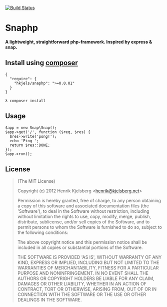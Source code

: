 [![Build Status](https://secure.travis-ci.org/hkjels/snaphp.png)](http://travis-ci.org/hkjels/Snaphp)

# Snaphp

__A lightweight, straightforward php-framework. Inspired by express & snap.__


## Install using [composer](http://getcomposer.org/)

    {
      "require": {
        "hkjels/snaphp": ">=0.0.01"
      }
    }

    λ composer install


## Usage

    $app = new Snap\Snap();
    $app->get('/', function ($req, $res) {
      $res->write('pong!');
      echo 'Ping ';
      return $res::DONE;
    });
    $app->run();


## License

> (The MIT License)
>
> Copyright (c) 2012 Henrik Kjelsberg &lt;henrik@kjelsberg.net&gt;
>
> Permission is hereby granted, free of charge, to any person obtaining
> a copy of this software and associated documentation files (the
> 'Software'), to deal in the Software without restriction, including
> without limitation the rights to use, copy, modify, merge, publish,
> distribute, sublicense, and/or sell copies of the Software, and to
> permit persons to whom the Software is furnished to do so, subject to
> the following conditions:
>
> The above copyright notice and this permission notice shall be
> included in all copies or substantial portions of the Software.
>
> THE SOFTWARE IS PROVIDED 'AS IS', WITHOUT WARRANTY OF ANY KIND,
> EXPRESS OR IMPLIED, INCLUDING BUT NOT LIMITED TO THE WARRANTIES OF
> MERCHANTABILITY, FITNESS FOR A PARTICULAR PURPOSE AND NONINFRINGEMENT.
> IN NO EVENT SHALL THE AUTHORS OR COPYRIGHT HOLDERS BE LIABLE FOR ANY
> CLAIM, DAMAGES OR OTHER LIABILITY, WHETHER IN AN ACTION OF CONTRACT,
> TORT OR OTHERWISE, ARISING FROM, OUT OF OR IN CONNECTION WITH THE
> SOFTWARE OR THE USE OR OTHER DEALINGS IN THE SOFTWARE.

